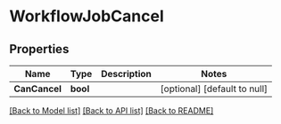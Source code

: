 # WorkflowJobCancel

## Properties
Name | Type | Description | Notes
------------ | ------------- | ------------- | -------------
**CanCancel** | **bool** |  | [optional] [default to null]

[[Back to Model list]](../README.md#documentation-for-models) [[Back to API list]](../README.md#documentation-for-api-endpoints) [[Back to README]](../README.md)

